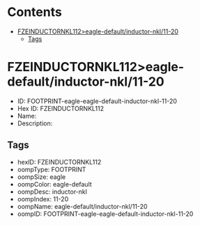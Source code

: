 



Contents
========

* [FZEINDUCTORNKL112>eagle-default/inductor-nkl/11-20](#fzeinductornkl112eagle-defaultinductor-nkl11-20)
	* [Tags](#tags)

# FZEINDUCTORNKL112>eagle-default/inductor-nkl/11-20

- ID: FOOTPRINT-eagle-eagle-default-inductor-nkl-11-20
- Hex ID: FZEINDUCTORNKL112
- Name: 
- Description: 

## Tags

- hexID: FZEINDUCTORNKL112
- oompType: FOOTPRINT
- oompSize: eagle
- oompColor: eagle-default
- oompDesc: inductor-nkl
- oompIndex: 11-20
- oompName: eagle-default/inductor-nkl/11-20
- oompID: FOOTPRINT-eagle-eagle-default-inductor-nkl-11-20
